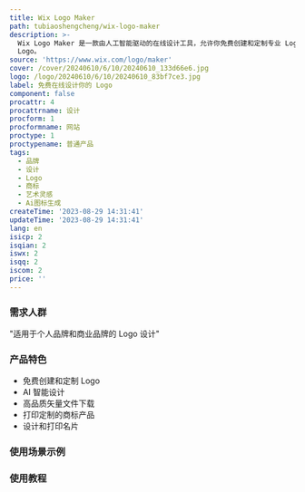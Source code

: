 ```yaml
---
title: Wix Logo Maker
path: tubiaoshengcheng/wix-logo-maker
description: >-
  Wix Logo Maker 是一款由人工智能驱动的在线设计工具，允许你免费创建和定制专业 Logo。通过回答几个简单问题，即可获得符合你需求的独特
  Logo。
source: 'https://www.wix.com/logo/maker'
cover: /cover/20240610/6/10/20240610_133d66e6.jpg
logo: /logo/20240610/6/10/20240610_83bf7ce3.jpg
label: 免费在线设计你的 Logo
component: false
procattr: 4
procattrname: 设计
procform: 1
procformname: 网站
proctype: 1
proctypename: 普通产品
tags:
  - 品牌
  - 设计
  - Logo
  - 商标
  - 艺术灵感
  - Ai图标生成
createTime: '2023-08-29 14:31:41'
updateTime: '2023-08-29 14:31:41'
lang: en
isicp: 2
isqian: 2
iswx: 2
isqq: 2
iscom: 2
price: ''
---
```




### 需求人群
"适用于个人品牌和商业品牌的 Logo 设计"

### 产品特色
* 免费创建和定制 Logo
* AI 智能设计
* 高品质矢量文件下载
* 打印定制的商标产品
* 设计和打印名片

### 使用场景示例


### 使用教程


  
